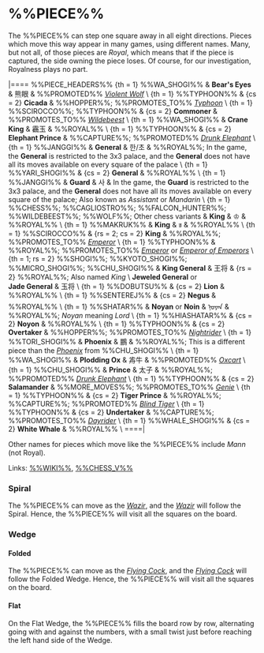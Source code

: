# %%PIECE%%

The %%PIECE%% can step one square away in all eight directions.
Pieces which move this way appear in many games, using different names.
Many, but not all, of those pieces are *Royal*, which means that if
the piece is captured, the side owning the piece loses.
Of course, for our investigation, Royalness plays no part.

|====
%%PIECE_HEADERS%%
  {th = 1}  %%WA_SHOGI%%
&           **Bear's Eyes** & &#x718A;&#x773C;
&           %%PROMOTED%%
              [*Violent Wolf*](gold_general.html?piece=violent_wolf) \\
  {th = 1}  %%TYPHOON%%
& {cs = 2}  **Cicada**
&           %%HOPPER%%; %%PROMOTES_TO%% [*Typhoon*](genie.html?piece=typoon) \\
  {th = 1}  %%SCIROCCO%%; %%TYPHOON%%
& {cs = 2}  **Commoner**
&           %%PROMOTES_TO%% [*Wildebeest*](gnu.html?piece=wildebeest) \\
  {th = 1}  %%WA_SHOGI%%
&           **Crane King** & &#x974F;&#x7389;
&           %%ROYAL%% \\
  {th = 1}  %%TYPHOON%%
& {cs = 2}  **Elephant Prince**
&           %%CAPTURE%%; %%PROMOTED%% [*Drunk Elephant*](drunk_elephant.html) \\
  {th = 1}  %%JANGGI%%
&           **General** & &#xD55C;/&#xCD08;
&           %%ROYAL%%;
            In the game, the **General** is restricted to the 3x3 palace,
            and the **General** does not have all its moves available 
            on every square of the palace \\
  {th = 1}  %%YARI_SHOGI%%
& {cs = 2}  **General**
&           %%ROYAL%% \\
  {th = 1}  %%JANGGI%%
&           **Guard** & &#xC0AC;
&           In the game, the **Guard** is restricted to the 3x3 palace,
            and the **General** does not have all its moves available 
            on every square of the palace; Also known as *Assistant* or
            *Mandarin* \\
  {th = 1}  %%CHESS%%; %%CAGLIOSTRO%%; %%FALCON_HUNTER%%;
            %%WILDEBEEST%%; %%WOLF%%; Other chess variants
&           **King** & &#x2654;
&           %%ROYAL%% \\
  {th = 1}  %%MAKRUK%%
&           **King** & &#x0E02;
&           %%ROYAL%% \\
  {th = 1}  %%SCIROCCO%%
& {rs = 2; cs = 2}
            **King**
&           %%ROYAL%%;
            %%PROMOTES_TO%% [*Emperor*](champion.html?piece=emperor_scirocco) \\
  {th = 1}  %%TYPHOON%%
&           %%ROYAL%%;
            %%PROMOTES_TO%% [*Emperor*](emperor_typhoon.html) or
                            [*Emperor of Emperors*](emperor_of_emperors.html) \\
  {th = 1; rs = 2}
            %%SHOGI%%; %%KYOTO_SHOGI%%; %%MICRO_SHOGI%%; %%CHU_SHOGI%%
&           **King General** & &#x738b;&#x5c06;
& {rs = 2}  %%ROYAL%%; Also named *King* \\
            **Jeweled General** or<br>
            **Jade General** & &#x7389;&#x5C06; \\
  {th = 1}  %%DOBUTSU%%
& {cs = 2}  **Lion**
&           %%ROYAL%% \\
  {th = 1}  %%SENTEREJ%%
& {cs = 2}  **Negus**
&           %%ROYAL%% \\
  {th = 1}  %%SHATAR%%
&           **Noyan** or **Noin** &
            <span class =
                 "mongolian">&#x1828;&#x1823;&#x1836;&#x1820;&#x1828;</span>
&           %%ROYAL%%; *Noyan* meaning *Lord* \\
  {th = 1}  %%HIASHATAR%%
& {cs = 2}  **Noyon** 
&           %%ROYAL%% \\
  {th = 1}  %%TYPHOON%%
& {cs = 2}  **Overtaker**
&           %%HOPPER%%; %%PROMOTES_TO%% [*Nightrider*](knightrider.html) \\
  {th = 1}  %%TORI_SHOGI%%
&           **Phoenix** & &#x9d6c;
&           %%ROYAL%%; This is a different piece than the 
            [*Phoenix*](caliph.html?piece=phoenix_chu) from %%CHU_SHOGI%% \\
  {th = 1}  %%WA_SHOGI%%
&           **Plodding Ox** & &#x6B6C;&#x725B;
&           %%PROMOTED%% [*Oxcart*](lance.html?piece=oxchart) \\
  {th = 1}  %%CHU_SHOGI%%
&           **Prince** & &#x592A;&#x5B50;
&           %%ROYAL%%; %%PROMOTED%% [*Drunk Elephant*](drunk_elephant.html) \\
  {th = 1}  %%TYPHOON%%
& {cs = 2}  **Salamander**
&           %%MORE_MOVES%%; %%PROMOTES_TO%% [*Genie*](genie.html) \\
  {th = 1}  %%TYPHOON%%
& {cs = 2}  **Tiger Prince**
&           %%ROYAL%%; %%CAPTURE%%;
            %%PROMOTED%% [*Blind Tiger*](blind_tiger.html) \\
  {th = 1}  %%TYPHOON%%
& {cs = 2}  **Undertaker**
&           %%CAPTURE%%; %%PROMOTES_TO%% [*Dayrider*](dayrider.html) \\
  {th = 1}  %%WHALE_SHOGI%%
& {cs = 2}  **White Whale**
&           %%ROYAL%% \\
====|

Other names for pieces which move like the %%PIECE%%
include *Mann* (not Royal).

Links: [%%WIKI%%](#wiki:King_(chess)),
       [%%CHESS_V%%](#piece:king)

### Spiral

The %%PIECE%% can move as the [*Wazir*](wazir.html), and the
[*Wazir*](wazir.html)
will follow the Spiral. Hence, the %%PIECE%% will visit all the squares on
the board.

### Wedge

#### Folded

The %%PIECE%% can move as the [*Flying Cock*](flying_cock.html),
and the [*Flying Cock*](flying_cock.html)
will follow the Folded Wedge. Hence, the %%PIECE%% will visit all the squares on
the board.

#### Flat

On the Flat Wedge, the %%PIECE%% fills the board row by row, alternating going
with and against the numbers, with a small twist just before reaching
the left hand side of the Wedge.
